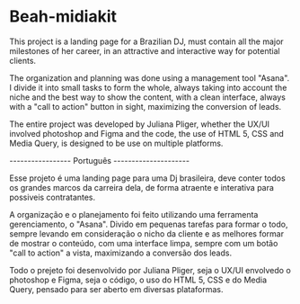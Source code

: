 # Beah-midiakit

This project is a landing page for a Brazilian DJ,
must contain all the major milestones of her career,
in an attractive and interactive way for potential clients.

The organization and planning was done using a management tool "Asana".
I divide it into small tasks to form the whole, always taking into account the niche
and the best way to show the content, with a clean interface, always with a "call to action" button in sight, maximizing the conversion of leads.

The entire project was developed by Juliana Pliger, whether the UX/UI involved photoshop and Figma
and the code, the use of HTML 5, CSS and Media Query, is designed to be use on multiple platforms.

----------------- Português ---------------------

Esse projeto é uma landing page para uma Dj brasileira,
deve conter todos os grandes marcos da carreira dela,
de forma atraente e interativa para possiveis contratantes.

A organização e o planejamento foi feito utilizando uma ferramenta gerenciamento,
o "Asana". Divido em pequenas tarefas para formar o todo, sempre levando em consideração o nicho
da cliente e as melhores formar de mostrar o conteúdo, com uma interface limpa, sempre com um botão "call to action" a vista, maximizando a conversão dos leads.

Todo o prejeto foi desenvolvido por Juliana Pliger, seja o UX/UI envolvedo o photoshop e Figma,
seja o código, o uso do HTML 5, CSS e do Media Query, pensado para ser aberto em diversas plataformas.